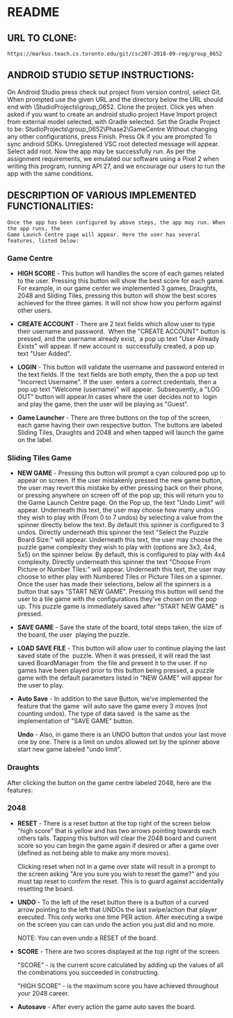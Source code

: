 # README
## URL TO CLONE:
    https://markus.teach.cs.toronto.edu/git/csc207-2018-09-reg/group_0652

## ANDROID STUDIO SETUP INSTRUCTIONS:
On Android Studio press check out project from version control, select Git.
When prompted use the given URL and the directory below the URL should
end with \StudioProjects\group_0652. Clone the project.
Click yes when asked if you want to create an android studio project
Have Import project from external model selected, with Gradle selected.
Set the Gradle Project to be: StudioProjects\group_0652\Phase2\GameCentre
Without changing any other configurations, press Finish.
Press Ok if you are prompted To sync android SDKs.
Unregistered VSC root detected message will appear. Select add root.
Now the app may be successfully run. As per the assignment requirements,
we emulated our software using a Pixel 2 when writing this program,
running API 27, and we encourage our users to run the app with the same
conditions.
​    
## DESCRIPTION OF VARIOUS IMPLEMENTED FUNCTIONALITIES:
	Once the app has been configured by above steps, the app may run. When the app runs, the 
	Game Launch Centre page will appear. Here the user has several features, listed below: 
### Game Centre
- **HIGH SCORE** - This button will handles the score of each games related to the user.
         Pressing this button will show the best score for each game. For example, in our game 
         center we implemented 3 games, Draughts, 2048 and Sliding Tiles, pressing this button will 
         show the best scores achieved for the three games. It will not show how you perform against
         other users.
- **CREATE ACCOUNT** - There are 2 text fields which allow user to type their username and password.
     ​    When the "CREATE ACCOUNT" button is pressed, and the username already exist,
     ​    a pop up text "User Already Exists" will appear. If new account is
     ​    successfully created, a pop up text "User Added".
- **LOGIN** - This button will validate the username and password entered in the text fields. If the
     ​    text fields are both empty, then the a pop up text "Incorrect Username". If the user
     ​    enters a correct credentials, then a pop up text "Welcome (username)" will appear. 
     ​    Subsequently, a "LOG OUT" button will appear.In cases where the user decides not to 
     ​    login and play the game, then the user will be playing as "Guest".
     
- **Game Launcher** - There are three buttons on the top of the screen, each game having their own
         respective button. The buttons are labeled Sliding Tiles, Draughts and 2048 and when tapped
         will launch the game on the label.
     
    
    
### Sliding Tiles Game
- **NEW GAME** - Pressing this button will prompt a cyan coloured pop up to appear on screen.
         If the user mistakenly pressed the new game button, the user may revert this mistake by 
         either pressing back on their phone, or pressing anywhere on screen off of the pop up;
         this will return you to the Game Launch Centre page. On the Pop up, the text "Undo Limit" 
         will appear. Underneath this text, the  user may choose how many undos they wish to play 
         with (From 0 to 7 undos) by selecting a value from the spinner directly below the text.
         By default this spinner is configured to 3 undos. Directly underneath this spinner the 
         text "Select the Puzzle Board Size:" will appear. Underneath this text, the user may 
         choose the puzzle game complexity they wish to play with (options are 3x3, 4x4, 5x5) 
         on the spinner below. By default, this is configured to play with 4x4 complexity. 
         Directly underneath this spinner the text "Choose From Picture or Number Tiles:" will 
         appear. Underneath this text, the user may choose to either play with Numbered Tiles 
         or Picture Tiles on a spinner. Once the user has made their selections, below all the
         spinners is a button that says "START NEW GAME". Pressing this button will send the 
         user to a tile game with the configurations they've chosen on the pop up. This puzzle 
         game is immediately saved after "START NEW GAME" is pressed.
- **SAVE GAME** - Save the state of the board, total steps taken, the size of the board, the user
     ​    playing the puzzle.
- **LOAD SAVE FILE** - This button will allow user to continue playing the last saved state of the 
     ​    puzzle. When it was pressed, it will read the last saved BoardManager from
     ​    the file and present it to the user. If no games have been played prior to this button
         being pressed, a puzzle game with the default parameters listed in "NEW GAME" will
         appear for the user to play.               

- **Auto Save** - In addition to the save Button, we've implemented the feature that the game 
     ​    will auto save the game every 3 moves (not counting undos). The type of data saved
     ​    is the same as the implementation of "SAVE GAME" button.

  **Undo** - Also, in game there is an UNDO button that undos your last move one by one. 
            There is a limit on undos allowed set by the spinner above start new game labeled 
            "undo limit".

### Draughts






After clicking the button on the game centre labeled 2048, here are the features:
### 2048
- **RESET** -
    There is a reset button at the top right of the screen below "high score" that is yellow 
    and has two arrows pointing towards each others tails. Tapping this button will clear 
    the 2048 board and current score so you can begin the game again if desired or after
    a game over (defined as not being able to make any more moves).
    
    Clicking reset when not in a game over state will result in a prompt to the screen asking 
    "Are you sure you wish to reset the game?" and you must tap reset to confirm the reset. 
    This is to guard against accidentally resetting the board. 
    
- **UNDO** -
    To the left of the reset button there is a button of a curved arrow pointing to the left
    that UNDOs the last swipe/action that player executed. This only works one time PER action.
    After executing a swipe on the screen you can can undo the action you just did and no more.
    
    NOTE: You can even undo a RESET of the board.
    
- **SCORE** - 
    There are two scores displayed at the top right of the screen. 
    
    "SCORE" - is the current score calculated by adding up the values of all the combinations 
    you succeeded in constructing.
    
    "HIGH SCORE" - is the maximum score you have achieved throughout your 2048 career.
    
- **Autosave** - After every action the game auto saves the board.


